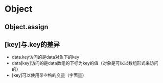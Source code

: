# Object

## Object.assign

## [key]与.key的差异

* data.key访问的是data对象下的key
* data[key]访问的是data数组的下标为key的值（对象是可以以数组形式来访问的）
* [key]可以使用带空格的变量（字面量）
